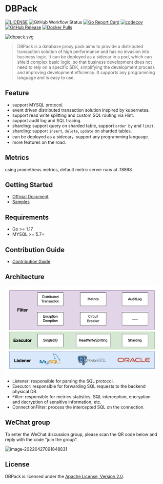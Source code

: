# DBPack
[![LICENSE](https://img.shields.io/badge/license-Apache--2.0-blue.svg)](https://github.com/cectc/dbpack/blob/dev/LICENSE)
![GitHub Workflow Status](https://github.com/cectc/dbpack/actions/workflows/main.yml/badge.svg)
[![Go Report Card](https://goreportcard.com/badge/github.com/cectc/dbpack)](https://goreportcard.com/report/github.com/cectc/dbpack)
[![codecov](https://codecov.io/gh/CECTC/dbpack/branch/dev/graph/badge.svg?token=2AVE9EHLXO)](https://codecov.io/gh/CECTC/dbpack)
[![GitHub Release](https://img.shields.io/github/release-pre/cectc/dbpack.svg)](https://github.com/cectc/dbpack/releases)
[![Docker Pulls](https://img.shields.io/docker/pulls/cectc/dbpack)](https://hub.docker.com/r/cectc/dbpack/tags)


<img src="https://cectc.github.io/dbpack-doc/images/dbpack.svg" alt="dbpack.svg"/>

> DBPack is a database proxy pack aims to provide a distributed transaction solution of high performance and has no invasion into business logic. It can be deployed as a sidecar in a pod, which can shield complex basic logic, so that business development does not need to rely on a specific SDK, simplifying the development process and improving development efficiency. It supports any programming language and is easy to use.


## Feature

+ support MYSQL protocol.
+ event driven distributed transaction solution inspired by kubernetes.
+ support read write splitting and custom SQL routing via Hint.
+ support audit log and SQL tracing.
+ sharding: support query on sharded table, support `order by` and `limit`.
+ sharding: support `insert`, `delete`, `update` on sharded tables.
+ can be deployed as a sidecar，support any programming language.
+ more features on the road.

## Metrics
using prometheus metrics, default metric server runs at :18888

## Getting Started
+ [Official Document](https://cectc.github.io/dbpack-doc/#/en-us/)
+ [Samples](https://github.com/CECTC/dbpack-samples)

## Requirements

+ Go >= 1.17
+ MYSQL >= 5.7+

## Contribution Guide
+ [Contribution Guide](CONTRIBUTING.md)

## Architecture

![architecture](https://github.com/CECTC/dbpack-doc/blob/master/images/arch-for-dbpack.drawio.png)

+ Listener: responsible for parsing the SQL protocol.
+ Executor: responsible for forwarding SQL requests to the backend physical DB.
+ Filter: responsible for metrics statistics, SQL interception, encryption and decryption of sensitive information, etc.
+ ConnectionFilter: process the intercepted SQL on the connection.

## WeChat group
To enter the WeChat discussion group, please scan the QR code below and reply with the code "join the group".

<img src="https://cectc.github.io/dbpack-doc/images/image-20220427091848831.png" alt="image-20220427091848831" width="200px"/>

## License
DBPack is licensed under the [Apache License, Version 2.0](LICENSE).
